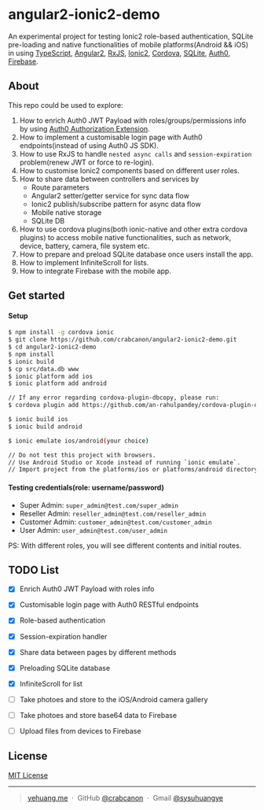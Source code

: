 # angular2-ionic2-demo

An experimental project for testing Ionic2 role-based authentication, SQLite pre-loading and native functionalities of mobile platforms(Android && iOS) in using [TypeScript](https://www.typescriptlang.org/), [Angular2](https://angular.io/), [RxJS](http://reactivex.io/), [Ionic2](http://ionicframework.com/), [Cordova](https://cordova.apache.org/), [SQLite](https://www.sqlite.org/), [Auth0](https://auth0.com/), [Firebase](https://firebase.google.com/).  

## About

This repo could be used to explore:

1. How to enrich Auth0 JWT Payload with roles/groups/permissions info by using [Auth0 Authorization Extension](https://auth0.com/docs/extensions/authorization-extension).
2. How to implement a customisable login page with Auth0 endpoints(instead of using Auth0 JS SDK).
3. How to use RxJS to handle `nested async calls` and `session-expiration` problem(renew JWT or force to re-login).
4. How to customise Ionic2 components based on different user roles.
5. How to share data between controllers and services by
    * Route parameters
    * Angular2 setter/getter service for sync data flow
    * Ionic2 publish/subscribe pattern for async data flow
    * Mobile native storage
    * SQLite DB
6. How to use cordova plugins(both ionic-native and other extra cordova plugins) to access mobile native functionalities, such as network, device, battery, camera, file system etc. 
7. How to prepare and preload SQLite database once users install the app.
8. How to implement InfiniteScroll for lists.
9. How to integrate Firebase with the mobile app.

## Get started

#### Setup 

```sh
$ npm install -g cordova ionic
$ git clone https://github.com/crabcanon/angular2-ionic2-demo.git
$ cd angular2-ionic2-demo
$ npm install
$ ionic build
$ cp src/data.db www
$ ionic platform add ios
$ ionic platform add android

// If any error regarding cordova-plugin-dbcopy, please run:
$ cordova plugin add https://github.com/an-rahulpandey/cordova-plugin-dbcopy.git --save

$ ionic build ios
$ ionic build android

$ ionic emulate ios/android(your choice)

// Do not test this project with browsers.
// Use Android Studio or Xcode instead of running `ionic emulate`.
// Import project from the platforms/ios or platforms/android directory.
```

#### Testing credentials(role: username/password)

* Super Admin: `super_admin@test.com/super_admin`
* Reseller Admin: `reseller_admin@test.com/reseller_admin`
* Customer Admin: `customer_admin@test.com/customer_admin`
* User Admin: `user_admin@test.com/user_admin`

PS: With different roles, you will see different contents and initial routes.

## TODO List

- [x] Enrich Auth0 JWT Payload with roles info
- [x] Customisable login page with Auth0 RESTful endpoints
- [x] Role-based authentication
- [x] Session-expiration handler
- [x] Share data between pages by different methods
- [x] Preloading SQLite database
- [x] InfiniteScroll for list
- [ ] Take photoes and store to the iOS/Android camera gallery
- [ ] Take photoes and store base64 data to Firebase
- [ ] Upload files from devices to Firebase 


## License

[MIT License](http://choosealicense.com/licenses/mit/)

---

> [yehuang.me](https://yehuang.me) &nbsp;&middot;&nbsp;
> GitHub [@crabcanon](https://github.com/crabcanon) &nbsp;&middot;&nbsp;
> Gmail [@sysuhuangye](<mailto:sysuhuangye@gmail.com>)  
